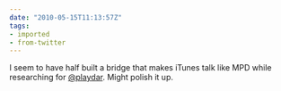 ```yaml
---
date: "2010-05-15T11:13:57Z"
tags:
- imported
- from-twitter
---
```

I seem to have half built a bridge that makes iTunes talk like MPD while researching for [@playdar](https://twitter.com/playdar). Might polish it up.
